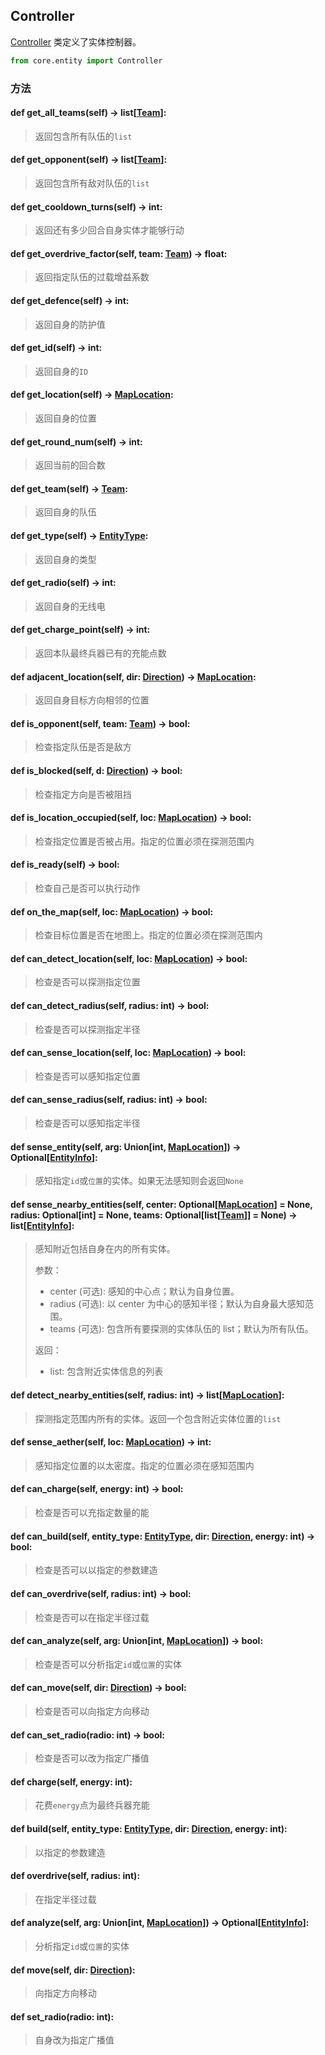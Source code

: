 ## Controller

[Controller](https://github.com/NGMAAAYO/Cosmos/blob/9a101853691e34b9c8d3f7b109fbe916e227326b/core/entity.py#L8) 类定义了实体控制器。

```python
from core.entity import Controller
```

### 方法

#### def get_all_teams(self) -> list[[Team](Team.md)]:

> 返回包含所有队伍的`list`

#### def get_opponent(self) -> list[[Team](Team.md)]:

> 返回包含所有敌对队伍的`list`

#### def get_cooldown_turns(self) -> int:

> 返回还有多少回合自身实体才能够行动

#### def get_overdrive_factor(self, team: [Team](Team.md)) -> float:

> 返回指定队伍的过载增益系数

#### def get_defence(self) -> int:

> 返回自身的防护值

#### def get_id(self) -> int:

> 返回自身的`ID`

#### def get_location(self) -> [MapLocation](MapLocation.md):

> 返回自身的位置

#### def get_round_num(self) -> int:

> 返回当前的回合数

#### def get_team(self) -> [Team](Team.md):

> 返回自身的队伍

#### def get_type(self) -> [EntityType](EntityType.md):

> 返回自身的类型

#### def get_radio(self) -> int:

> 返回自身的无线电

#### def get_charge_point(self) -> int:

> 返回本队最终兵器已有的充能点数

#### def adjacent_location(self, dir: [Direction](Direction.md)) -> [MapLocation](MapLocation.md):

> 返回自身目标方向相邻的位置

#### def is_opponent(self, team: [Team](Team.md)) -> bool:

> 检查指定队伍是否是敌方

#### def is_blocked(self, d: [Direction](Direction.md)) -> bool:

> 检查指定方向是否被阻挡

#### def is_location_occupied(self, loc: [MapLocation](MapLocation.md)) -> bool:

> 检查指定位置是否被占用。指定的位置必须在探测范围内

#### def is_ready(self) -> bool:

> 检查自己是否可以执行动作

#### def on_the_map(self, loc: [MapLocation](MapLocation.md)) -> bool:

> 检查目标位置是否在地图上。指定的位置必须在探测范围内

#### def can_detect_location(self, loc: [MapLocation](MapLocation.md)) -> bool:

> 检查是否可以探测指定位置

#### def can_detect_radius(self, radius: int) -> bool:

> 检查是否可以探测指定半径

#### def can_sense_location(self, loc: [MapLocation](MapLocation.md)) -> bool:

> 检查是否可以感知指定位置

#### def can_sense_radius(self, radius: int) -> bool:

> 检查是否可以感知指定半径

#### def sense_entity(self, arg: Union[int, [MapLocation](MapLocation.md)]) -> Optional[[EntityInfo](EntityInfo.md)]:

> 感知指定`id`或`位置`的实体。如果无法感知则会返回`None`

#### def sense_nearby_entities(self, center: Optional[[MapLocation](MapLocation.md)] = None, radius: Optional[int] = None, teams: Optional[list[[Team](Team.md)]] = None) -> list[[EntityInfo](EntityInfo.md)]:

> 感知附近包括自身在内的所有实体。  
> 
> 参数：  
> - center (可选): 感知的中心点；默认为自身位置。  
> - radius (可选): 以 center 为中心的感知半径；默认为自身最大感知范围。  
> - teams (可选): 包含所有要探测的实体队伍的 list；默认为所有队伍。  
> 
> 返回：  
> - list: 包含附近实体信息的列表

#### def detect_nearby_entities(self, radius: int) -> list[[MapLocation](MapLocation.md)]:

> 探测指定范围内所有的实体。返回一个包含附近实体位置的`list`

#### def sense_aether(self, loc: [MapLocation](MapLocation.md)) -> int:

> 感知指定位置的以太密度。指定的位置必须在感知范围内

#### def can_charge(self, energy: int) -> bool:

> 检查是否可以充指定数量的能

#### def can_build(self, entity_type: [EntityType](EntityType.md), dir: [Direction](Direction.md), energy: int) -> bool:

> 检查是否可以以指定的参数建造

#### def can_overdrive(self, radius: int) -> bool:

> 检查是否可以在指定半径过载

#### def can_analyze(self, arg: Union[int, [MapLocation](MapLocation.md)]) -> bool:

> 检查是否可以分析指定`id`或`位置`的实体

#### def can_move(self, dir: [Direction](Direction.md)) -> bool:

> 检查是否可以向指定方向移动

#### def can_set_radio(radio: int) -> bool:

> 检查是否可以改为指定广播值

#### def charge(self, energy: int):

> 花费`energy`点为最终兵器充能

#### def build(self, entity_type: [EntityType](EntityType.md), dir: [Direction](Direction.md), energy: int):

> 以指定的参数建造

#### def overdrive(self, radius: int):

> 在指定半径过载

#### def analyze(self, arg: Union[int, [MapLocation](MapLocation.md)]) -> Optional[[EntityInfo](EntityInfo.md)]:

> 分析指定`id`或`位置`的实体

#### def move(self, dir: [Direction](Direction.md)):

> 向指定方向移动

#### def set_radio(radio: int):

> 自身改为指定广播值
